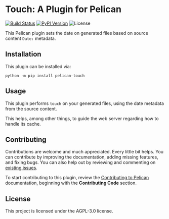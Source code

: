 Touch: A Plugin for Pelican
===========================

[![Build Status](https://img.shields.io/github/actions/workflow/status/pelican-plugins/touch/main.yml?branch=main)](https://github.com/pelican-plugins/touch/actions)
[![PyPI Version](https://img.shields.io/pypi/v/pelican-touch)](https://pypi.org/project/pelican-touch/)
![License](https://img.shields.io/pypi/l/pelican-touch?color=blue)

This Pelican plugin sets the date on generated files based on source content `Date:` metadata.

Installation
------------

This plugin can be installed via:

    python -m pip install pelican-touch

Usage
-----

This plugin performs `touch` on your generated files, using the date metadata from the source content.

This helps, among other things, to guide the web server regarding how to handle its cache.

Contributing
------------

Contributions are welcome and much appreciated. Every little bit helps. You can contribute by improving the documentation, adding missing features, and fixing bugs. You can also help out by reviewing and commenting on [existing issues][].

To start contributing to this plugin, review the [Contributing to Pelican][] documentation, beginning with the **Contributing Code** section.

[existing issues]: https://github.com/pelican-plugins/touch/issues
[Contributing to Pelican]: https://docs.getpelican.com/en/latest/contribute.html

License
-------

This project is licensed under the AGPL-3.0 license.
